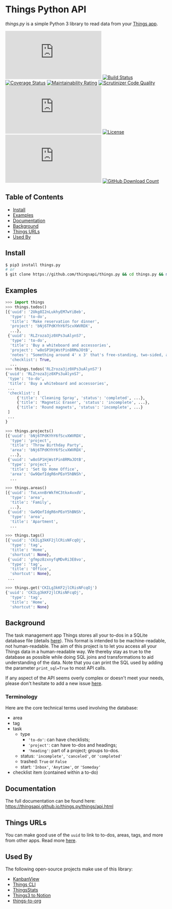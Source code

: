 # Things Python API

_things.py_ is a simple Python 3 library to read data from your [Things app](https://culturedcode.com/things).

[![GitHub Release](https://img.shields.io/github/v/release/thingsapi/things.py?sort=semver)](https://github.com/thingsapi/things.py/releases)
[![Build Status](https://github.com/thingsapi/things.py/workflows/Build-Test/badge.svg)](https://github.com/thingsapi/things.py/actions)
[![Coverage Status](https://codecov.io/gh/thingsapi/things.py/branch/main/graph/badge.svg?token=DBWGKAEYAP)](https://codecov.io/gh/thingsapi/things.py)
[![Maintainability Rating](https://sonarcloud.io/api/project_badges/measure?project=thingsapi_things.py&metric=sqale_rating)](https://sonarcloud.io/dashboard?id=thingsapi_things.py)
[![Scrutinizer Code Quality](https://scrutinizer-ci.com/g/thingsapi/things.py/badges/quality-score.png?b=main)](https://scrutinizer-ci.com/g/thingsapi/things.py/?branch=main)
[![GitHub Issues](https://img.shields.io/github/issues/thingsapi/things.py)](https://github.com/thingsapi/things.py/issues)
[![License](https://img.shields.io/badge/License-Apache%202.0-blue.svg)](https://opensource.org/licenses/Apache-2.0)
[![PyPI - Downloads](https://img.shields.io/pypi/dm/things.py?label=pypi%20downloads)](https://pypi.org/project/things.py/)
[![GitHub Download Count](https://img.shields.io/github/downloads/thingsapi/things.py/total.svg)](https://github.com/thingsapi/things.py/releases)

## Table of Contents

- [Install](#install)
- [Examples](#examples)
- [Documentation](#documentation)
- [Background](#background)
- [Things URLs](#things-urls)
- [Used By](#used-by)

## Install

```sh
$ pip3 install things.py
# or
$ git clone https://github.com/thingsapi/things.py && cd things.py && make install
```

## Examples

```python
>>> import things
>>> things.todos()
[{'uuid': '2Ukg8I2nLukhyEM7wYiBeb',
  'type': 'to-do',
  'title': 'Make reservation for dinner',
  'project': 'bNj6TPdKYhY6fScvXWVRDX',
  ...},
 {'uuid': 'RLZroza3jz0XPs3uAlynS7',
  'type': 'to-do',
  'title': 'Buy a whiteboard and accessories',
  'project': 'w8oSP1HjWstPin8RMaJOtB',
  'notes': "Something around 4' x 3' that's free-standing, two-sided, and magnetic.",
  'checklist': True,
  ...
>>> things.todos('RLZroza3jz0XPs3uAlynS7')
{'uuid': 'RLZroza3jz0XPs3uAlynS7',
 'type': 'to-do',
 'title': 'Buy a whiteboard and accessories',
 ...
 'checklist': [
     {'title': 'Cleaning Spray', 'status': 'completed', ...},
     {'title': 'Magnetic Eraser', 'status': 'incomplete', ...},
     {'title': 'Round magnets', 'status': 'incomplete', ...}
 ]
 ...
}

>>> things.projects()
[{'uuid': 'bNj6TPdKYhY6fScvXWVRDX',
  'type': 'project',
  'title': 'Throw Birthday Party',
  'area': 'bNj6TPdKYhY6fScvXWVRDX',
  ...},
 {'uuid': 'w8oSP1HjWstPin8RMaJOtB',
  'type': 'project',
  'title': 'Set Up Home Office',
  'area': 'Gw9QefIdgR6nPEoY5hBNSh',
  ...

>>> things.areas()
[{'uuid': 'ToLxnnBrWkfHC3tkx4vxdV',
  'type': 'area',
  'title': 'Family',
  ...},
 {'uuid': 'Gw9QefIdgR6nPEoY5hBNSh',
  'type': 'area',
  'title': 'Apartment',
  ...

>>> things.tags()
[{'uuid': 'CKILg3kKF2jlCRisNFcqOj',
  'type': 'tag',
  'title': 'Home',
  'shortcut': None},
 {'uuid': 'gfmpz8zxnyfqMDvRi3E8vo',
  'type': 'tag',
  'title': 'Office',
  'shortcut': None},
 ...

>>> things.get('CKILg3kKF2jlCRisNFcqOj')
{'uuid': 'CKILg3kKF2jlCRisNFcqOj',
  'type': 'tag',
  'title': 'Home',
  'shortcut': None}

```

## Background

The task management app Things stores all your to-dos in a SQLite database file (details [here](https://culturedcode.com/things/support/articles/2982272/#get-the-things-3-database-file)). This format is intended to be machine-readable, not human-readable. The aim of this project is to let you access all your Things data in a human-readable way. We thereby stay as true to the database as possible while doing SQL joins and transformations to aid understanding of the data. Note that you can print the SQL used by adding the parameter `print_sql=True` to most API calls.

If any aspect of the API seems overly complex or doesn't meet your needs, please don't hesitate to add a new issue [here](https://github.com/thingsapi/things.py/issues).

### Terminology

Here are the core technical terms used involving the database:

- area
- tag
- task
  - type
    - `'to-do'`: can have checklists;
    - `'project'`: can have to-dos and headings;
    - `'heading'`:  part of a project; groups to-dos.
  - status:  `'incomplete'`,  `'canceled'`, or `'completed'`
  - trashed: `True` or `False`
  - start: `'Inbox'`, `'Anytime'`, or `'Someday'`
- checklist item (contained within a to-do)

## Documentation

The full documentation can be found here: https://thingsapi.github.io/things.py/things/api.html

## Things URLs

You can make good use of the `uuid` to link to to-dos, areas, tags, and more from other apps. Read more [here](https://culturedcode.com/things/blog/2018/02/hey-things/).

## Used By

The following open-source projects make use of this library:

- [KanbanView](https://github.com/AlexanderWillner/KanbanView)
- [Things CLI](https://github.com/thingsapi/things-cli)
- [ThingsStats](https://github.com/lmgibson/ThingsStats)
- [Things3 to Notion](https://github.com/Avery2/things3notionscript)
- [things-to-org](https://github.com/chrizel/things-to-org)
